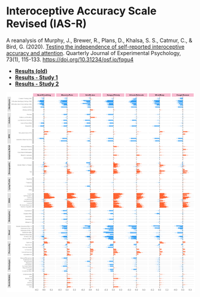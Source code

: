 # Interoceptive Accuracy Scale Revised (IAS-R)

A reanalysis of Murphy, J., Brewer, R., Plans, D., Khalsa, S. S., Catmur, C., & Bird, G. (2020). [Testing the independence of self-reported interoceptive accuracy and attention](https://journals.sagepub.com/doi/full/10.1177/1747021819879826). Quarterly Journal of Experimental Psychology, 73(1), 115-133. https://doi.org/10.31234/osf.io/fqgu4


- [**Results (old)**](https://realitybending.github.io/InteroceptionIAS/analysis/old/analysis.html)
- [**Results - Study 1**](https://realitybending.github.io/InteroceptionIAS/analysis/study1.html)
- [**Results - Study 2**](https://realitybending.github.io/InteroceptionIAS/analysis/study2.html)



![](analysis/figures/Figure2.png)
